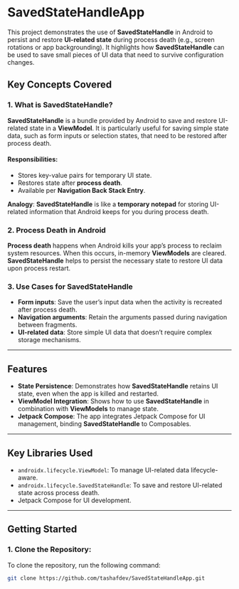 # SavedStateHandleApp

This project demonstrates the use of **SavedStateHandle** in Android to persist and restore **UI-related state** during process death (e.g., screen rotations or app backgrounding). It highlights how **SavedStateHandle** can be used to save small pieces of UI data that need to survive configuration changes.

## Key Concepts Covered

### 1. **What is SavedStateHandle?**
**SavedStateHandle** is a bundle provided by Android to save and restore UI-related state in a **ViewModel**. It is particularly useful for saving simple state data, such as form inputs or selection states, that need to be restored after process death.

#### Responsibilities:
- Stores key-value pairs for temporary UI state.
- Restores state after **process death**.
- Available per **Navigation Back Stack Entry**.

**Analogy**: **SavedStateHandle** is like a **temporary notepad** for storing UI-related information that Android keeps for you during process death.

### 2. **Process Death in Android**
**Process death** happens when Android kills your app’s process to reclaim system resources. When this occurs, in-memory **ViewModels** are cleared. **SavedStateHandle** helps to persist the necessary state to restore UI data upon process restart.

### 3. **Use Cases for SavedStateHandle**
- **Form inputs**: Save the user’s input data when the activity is recreated after process death.
- **Navigation arguments**: Retain the arguments passed during navigation between fragments.
- **UI-related data**: Store simple UI data that doesn’t require complex storage mechanisms.

---

## Features

- **State Persistence**: Demonstrates how **SavedStateHandle** retains UI state, even when the app is killed and restarted.
- **ViewModel Integration**: Shows how to use **SavedStateHandle** in combination with **ViewModels** to manage state.
- **Jetpack Compose**: The app integrates Jetpack Compose for UI management, binding **SavedStateHandle** to Composables.

---

## Key Libraries Used

- `androidx.lifecycle.ViewModel`: To manage UI-related data lifecycle-aware.
- `androidx.lifecycle.SavedStateHandle`: To save and restore UI-related state across process death.
- Jetpack Compose for UI development.

---

## Getting Started

### 1. Clone the Repository:
To clone the repository, run the following command:

```bash
git clone https://github.com/tashafdev/SavedStateHandleApp.git
